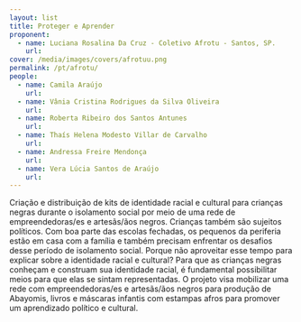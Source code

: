```yaml
---
layout: list
title: Proteger e Aprender
proponent:
  - name: Luciana Rosalina Da Cruz - Coletivo Afrotu - Santos, SP.
    url: 
cover: /media/images/covers/afrotuu.png
permalink: /pt/afrotu/
people:
  - name: Camila Araújo
    url: 
  - name: Vânia Cristina Rodrigues da Silva Oliveira
    url: 
  - name: Roberta Ribeiro dos Santos Antunes
    url: 
  - name: Thaís Helena Modesto Villar de Carvalho
    url: 
  - name: Andressa Freire Mendonça
    url: 
  - name: Vera Lúcia Santos de Araújo
    url: 
---
```


Criação e distribuição de kits de identidade racial e cultural para crianças negras durante o isolamento social por meio de uma rede de empreendedoras/es e artesãs/ãos negros. 
Crianças também são sujeitos políticos. Com boa parte das escolas fechadas, os pequenos da periferia estão em casa com a família e também precisam enfrentar os desafios desse período de isolamento social. Porque não aproveitar esse tempo para explicar sobre a identidade racial e cultural? Para que as crianças negras conheçam e construam sua identidade racial, é fundamental  possibilitar meios para que elas se sintam representadas. O projeto visa mobilizar uma rede com empreendedoras/es e artesãs/ãos negros para produção de Abayomis, livros e máscaras infantis com estampas afros para promover um aprendizado político e cultural.
